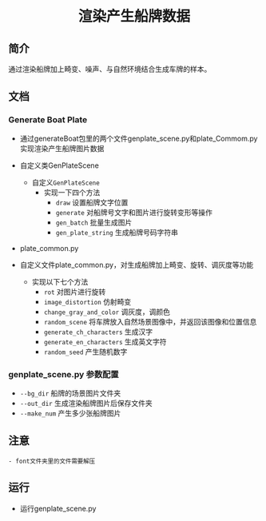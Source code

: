 <h1><p align="center">渲染产生船牌数据</p></h1>

## 简介

通过渲染船牌加上畸变、噪声、与自然环境结合生成车牌的样本。

## 文档

### Generate Boat Plate

- 通过generateBoat包里的两个文件genplate_scene.py和plate_Commom.py实现渲染产生船牌图片数据
- 自定义类GenPlateScene
  - 自定义`GenPlateScene`
    - 实现一下四个方法 
      - `draw` 设置船牌文字位置
      - `generate` 对船牌号文字和图片进行旋转变形等操作
      - `gen_batch` 批量生成图片
      - `gen_plate_string` 生成船牌号码字符串
     
- plate_common.py
 - 自定义文件plate_common.py，对生成船牌加上畸变、旋转、调灰度等功能
    - 实现以下七个方法     
      - `rot` 对图片进行旋转
      - `image_distortion` 仿射畸变
      - `change_gray_and_color` 调灰度，调颜色
      - `random_scene` 将车牌放入自然场景图像中，并返回该图像和位置信息
      - `generate_ch_characters` 生成汉字
      - `generate_en_characters` 生成英文字符
      - `random_seed` 产生随机数字
      
### genplate_scene.py 参数配置
- `--bg_dir` 船牌的场景图片文件夹
- `--out_dir` 生成渲染船牌图片后保存文件夹
- `--make_num` 产生多少张船牌图片

## 注意
    - font文件夹里的文件需要解压
    
## 运行
- 运行genplate_scene.py
